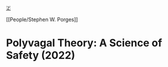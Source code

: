 [🇿](zotero://select/library/items/6AT9C9V7)

[[People/Stephen W. Porges]] 
# Polyvagal Theory: A Science of Safety (2022)

